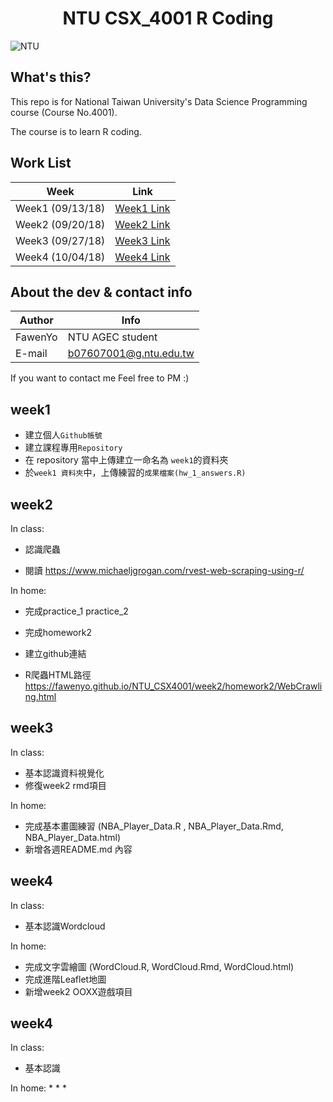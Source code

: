 <h1 align="center">NTU CSX_4001 R Coding</h1>

![NTU](https://i.imgur.com/mphPxIM.png "NTU Logo")



What's this?
------
This repo is for National Taiwan University's Data Science Programming course (Course No.4001).

The course is to learn R coding.



Work List
------
|Week| Link|
|---|---
|Week1 (09/13/18)|[Week1 Link](https://github.com/FawenYo/NTU_CSX4001/tree/master/week1 "week1")
|Week2 (09/20/18)|[Week2 Link](https://github.com/FawenYo/NTU_CSX4001/tree/master/week2 "week2")
|Week3 (09/27/18)|[Week3 Link](https://github.com/FawenYo/NTU_CSX4001/tree/master/week3 "week3")
|Week4 (10/04/18)|[Week4 Link](https://github.com/FawenYo/NTU_CSX4001/tree/master/week4 "week4")



About the dev & contact info
-----

|Author| Info|
|---|---
|FawenYo|NTU AGEC student
|E-mail|b07607001@g.ntu.edu.tw

If you want to contact me
Feel free to PM :)



week1
------
* 建立個人`Github帳號`
* 建立課程專用`Repository`
* 在 repository 當中上傳建立一命名為 `week1`的資料夾
* 於`week1 資料夾`中，上傳練習的`成果檔案(hw_1_answers.R)`

week2
------
In class:

* 認識爬蟲

* 閱讀 https://www.michaeljgrogan.com/rvest-web-scraping-using-r/

In home:

* 完成practice_1 practice_2

* 完成homework2

* 建立github連結

* R爬蟲HTML路徑 https://fawenyo.github.io/NTU_CSX4001/week2/homework2/WebCrawling.html

week3
------
In class:

* 基本認識資料視覺化
* 修復week2 rmd項目

In home:
* 完成基本畫圖練習 (NBA_Player_Data.R , NBA_Player_Data.Rmd, NBA_Player_Data.html)
* 新增各週README.md 內容

week4
------
In class:

* 基本認識Wordcloud

In home:
* 完成文字雲繪圖 (WordCloud.R, WordCloud.Rmd, WordCloud.html)
* 完成進階Leaflet地圖
* 新增week2 OOXX遊戲項目

week4
------
In class:

* 基本認識

In home:
* 
* 
* 